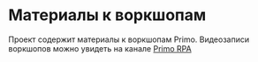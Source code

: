 # Материалы к воркшопам
Проект содержит материалы к воркшопам Primo.
Видеозаписи воркшопов можно увидеть на канале [Primo RPA](https://www.youtube.com/@primorpa7436)